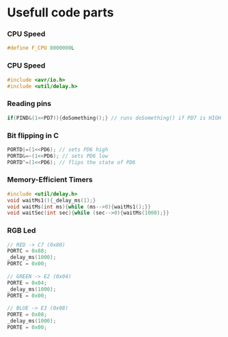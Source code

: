 # Usefull code parts

### CPU Speed
```C
#define F_CPU 8000000L
```

### CPU Speed
```C
#include <avr/io.h>
#include <util/delay.h>
```

### Reading pins
```C
if(PIND&(1<<PD7)){doSomething();} // runs doSomething() if PD7 is HIGH
```

### Bit flipping in C
```c
PORTD|=(1<<PD6); // sets PD6 high
PORTD&=~(1<<PD6); // sets PD6 low
PORTD^=(1<<PD6); // flips the state of PD6
```

### Memory-Efficient Timers
```C
#include <util/delay.h>
void waitMs1(){_delay_ms(1);}
void waitMs(int ms){while (ms-->0){waitMs1();}}
void waitSec(int sec){while (sec-->0){waitMs(1000);}}
```


### RGB Led
```C
// RED -> C7 (0x80)
PORTC = 0x88;
_delay_ms(1000);
PORTC = 0x00;
	
// GREEN -> E2 (0x04)
PORTE = 0x04;
_delay_ms(1000);
PORTE = 0x00;
	
// BLUE -> E3 (0x08)
PORTE = 0x08;
_delay_ms(1000);
PORTE = 0x00;
```
